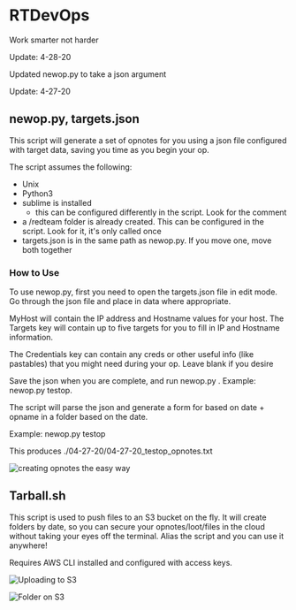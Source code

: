 # RTDevOps
Work smarter not harder

Update: 4-28-20

Updated newop.py to take a json argument

Update: 4-27-20

## newop.py, targets.json

This script will generate a set of opnotes for you using a json file configured with target data, saving you time as you begin your op. 

The script assumes the following:

 * Unix
 * Python3
 * sublime is installed
   * this can be configured differently in the script. Look for the comment
 * a /redteam folder is already created. This can be configured in the script. Look for it, it's only called once
 * targets.json is in the same path as newop.py. If you move one, move both together
 
 ### How to Use
 
 To use newop.py, first you need to open the targets.json file in edit mode. Go through the json file and place in data where appropriate. 
 
 MyHost will contain the IP address and Hostname values for your host. The Targets key will contain up to five targets for you to fill in IP and Hostname information. 
 
 The Credentials key can contain any creds or other useful info (like pastables) that you might need during your op. Leave blank if you desire

Save the json when you are complete, and run newop.py <opname>. Example: newop.py testop. 

The script will parse the json and generate a form for based on date + opname in a folder based on the date. 

Example: newop.py testop 

This produces ./04-27-20/04-27-20_testop_opnotes.txt

![creating opnotes the easy way](https://raw.githubusercontent.com/icebearfriend/stash/master/opnotes.jpg)


## Tarball.sh

This script is used to push files to an S3 bucket on the fly. It will create folders by date, so you can secure your opnotes/loot/files in the cloud without taking your eyes off the terminal. Alias the script and you can use it anywhere!

Requires AWS CLI installed and configured with access keys. 

![Uploading to S3](https://raw.githubusercontent.com/icebearfriend/stash/master/tarball_upload.png)

![Folder on S3](https://raw.githubusercontent.com/icebearfriend/stash/master/S3_Tarball.png)


